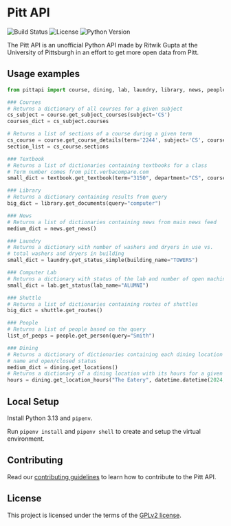 # Pitt API

![Build Status](https://img.shields.io/github/actions/workflow/status/pittcsc/PittAPI/autotest.yml?branch=dev)
![License](https://img.shields.io/badge/license-GPLv2-blue.svg)
![Python Version](https://img.shields.io/badge/python-%3E%3D%203.9-green.svg)

The Pitt API is an unofficial Python API made by Ritwik Gupta at the University of Pittsburgh in an effort to get more open data from Pitt.

## Usage examples

```python
from pittapi import course, dining, lab, laundry, library, news, people, shuttle, textbook

### Courses
# Returns a dictionary of all courses for a given subject
cs_subject = course.get_subject_courses(subject='CS')
courses_dict = cs_subject.courses

# Returns a list of sections of a course during a given term
cs_course = course.get_course_details(term='2244', subject='CS', course='1501')
section_list = cs_course.sections

### Textbook
# Returns a list of dictionaries containing textbooks for a class
# Term number comes from pitt.verbacompare.com
small_dict = textbook.get_textbook(term="3150", department="CS", course="445", instructor="RAMIREZ")

### Library
# Returns a dictionary containing results from query
big_dict = library.get_documents(query="computer")

### News
# Returns a list of dictionaries containing news from main news feed
medium_dict = news.get_news()

### Laundry
# Returns a dictionary with number of washers and dryers in use vs.
# total washers and dryers in building
small_dict = laundry.get_status_simple(building_name="TOWERS")

### Computer Lab
# Returns a dictionary with status of the lab and number of open machines
small_dict = lab.get_status(lab_name="ALUMNI")

### Shuttle
# Returns a list of dictionaries containing routes of shuttles
big_dict = shuttle.get_routes()

### People
# Returns a list of people based on the query
list_of_peeps = people.get_person(query="Smith")

### Dining
# Returns a dictionary of dictionaries containing each dining location with its
# name and open/closed status
medium_dict = dining.get_locations()
# Returns a dictionary of a dining location with its hours for a given day
hours = dining.get_location_hours("The Eatery", datetime.datetime(2024, 4, 12))
```

## Local Setup
Install Python 3.13 and ``pipenv``.

Run ``pipenv install`` and ``pipenv shell`` to create and setup the virtual environment.

## Contributing

Read our [contributing guidelines](/CONTRIBUTING.md) to learn how to contribute to the Pitt API.

## License

This project is licensed under the terms of the [GPLv2 license](/LICENSE).
